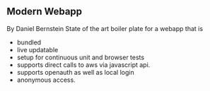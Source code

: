 ## Modern Webapp 
By Daniel Bernstein
State of the art boiler plate for a webapp that is
* bundled
* live updatable
* setup for continuous unit and browser tests
* supports direct calls to aws via javascript api.
* supports openauth as well as local login
* anonymous access.


